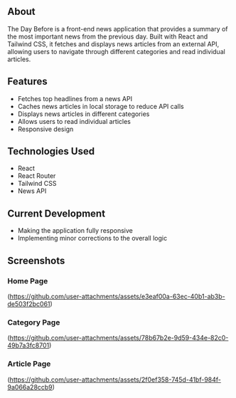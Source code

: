 ## About

The Day Before is a front-end news application that provides a summary of the most important news from the previous day. Built with React and Tailwind CSS, it fetches and displays news articles from an external API, allowing users to navigate through different categories and read individual articles.

## Features

- Fetches top headlines from a news API
- Caches news articles in local storage to reduce API calls
- Displays news articles in different categories
- Allows users to read individual articles
- Responsive design

## Technologies Used

- React
- React Router
- Tailwind CSS
- News API

## Current Development

- Making the application fully responsive
- Implementing minor corrections to the overall logic

## Screenshots

### Home Page
(https://github.com/user-attachments/assets/e3eaf00a-63ec-40b1-ab3b-de503f2bc061)

### Category Page
(https://github.com/user-attachments/assets/78b67b2e-9d59-434e-82c0-49b7a3fc8701)

### Article Page
(https://github.com/user-attachments/assets/2f0ef358-745d-41bf-984f-9a066a28ccb9)
